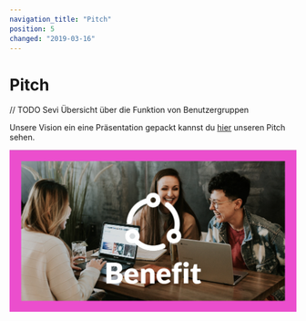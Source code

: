 ```yaml
---
navigation_title: "Pitch"
position: 5
changed: "2019-03-16"
---
```


# Pitch
// TODO Sevi
Übersicht über die Funktion von Benutzergruppen

Unsere Vision ein eine Präsentation gepackt kannst du [hier](https://docs.google.com/presentation/d/1m42qlWrGu3DFaPCe-TEAgTFd6RnvrMlh27I1n7TunEA/edit#slide=id.p) unseren Pitch sehen.

![Pitch Praesentation Cover](_media/Cover_Benefit_Pitch.png) 
